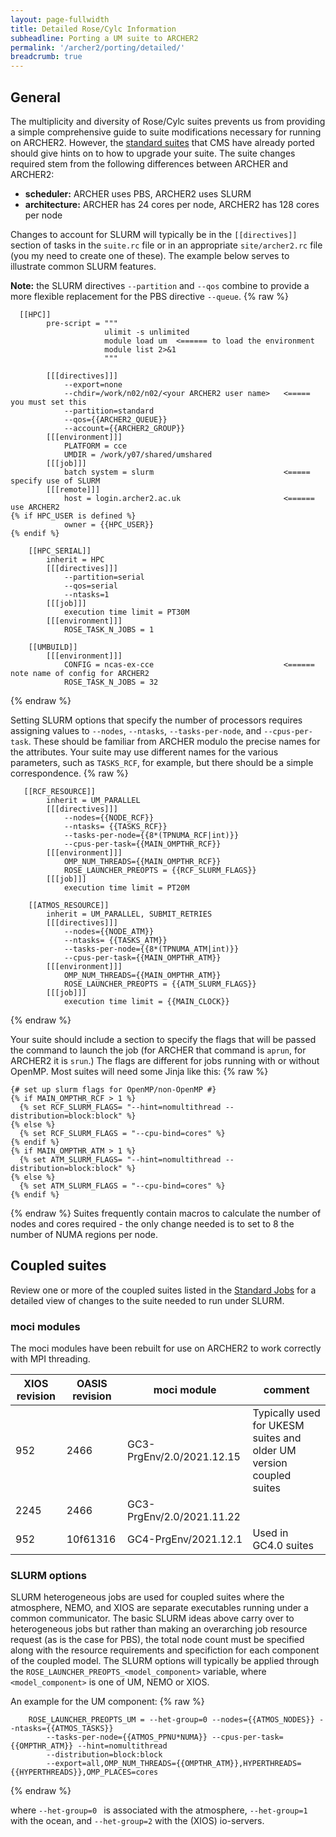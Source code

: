 ```yaml
---
layout: page-fullwidth
title: Detailed Rose/Cylc Information
subheadline: Porting a UM suite to ARCHER2
permalink: '/archer2/porting/detailed/'
breadcrumb: true
---
```

## General

The multiplicity and diversity of Rose/Cylc suites prevents us from providing a simple comprehensive guide to suite modifications necessary for running on ARCHER2. However, the [standard suites](https://TODO) that CMS have already ported should give hints on to how to upgrade your suite. The suite changes required stem from the following differences between ARCHER and ARCHER2:

 * **scheduler:** ARCHER uses PBS, ARCHER2 uses SLURM
 * **architecture:** ARCHER has 24 cores per node, ARCHER2 has 128 cores per node 

Changes to account for SLURM will typically be in the `[[directives]]` section of tasks in the `suite.rc` file or in an appropriate `site/archer2.rc` file (you my need to create one of these). The example below serves to illustrate common SLURM features.

**Note:** the SLURM directives `--partition` and `--qos` combine to provide a more flexible replacement for the PBS directive `--queue`. 
{% raw %}
~~~
  [[HPC]]
        pre-script = """
                     ulimit -s unlimited
                     module load um  <====== to load the environment
                     module list 2>&1
                     """

        [[[directives]]]
            --export=none
            --chdir=/work/n02/n02/<your ARCHER2 user name>   <===== you must set this 
            --partition=standard
            --qos={{ARCHER2_QUEUE}}
            --account={{ARCHER2_GROUP}}
        [[[environment]]]
            PLATFORM = cce
            UMDIR = /work/y07/shared/umshared
        [[[job]]]
            batch system = slurm                             <===== specify use of SLURM
        [[[remote]]]
            host = login.archer2.ac.uk                       <====== use ARCHER2
{% if HPC_USER is defined %}
            owner = {{HPC_USER}}
{% endif %}

    [[HPC_SERIAL]]
        inherit = HPC
        [[[directives]]]
            --partition=serial
            --qos=serial
            --ntasks=1
        [[[job]]]
            execution time limit = PT30M
        [[[environment]]]
            ROSE_TASK_N_JOBS = 1

    [[UMBUILD]]
        [[[environment]]]
            CONFIG = ncas-ex-cce                             <====== note name of config for ARCHER2
            ROSE_TASK_N_JOBS = 32
~~~
{% endraw %}         

Setting SLURM options that specify the number of processors requires assigning values to `--nodes`, `--ntasks`, `--tasks-per-node`, and `--cpus-per-task`. These should be familiar from ARCHER modulo the precise names for the attributes. Your suite may use different names for the various parameters, such as `TASKS_RCF`, for example, but there should be a simple correspondence.
{% raw %}
~~~
   [[RCF_RESOURCE]]
        inherit = UM_PARALLEL
        [[[directives]]]
            --nodes={{NODE_RCF}}
            --ntasks= {{TASKS_RCF}}
            --tasks-per-node={{8*(TPNUMA_RCF|int)}}
            --cpus-per-task={{MAIN_OMPTHR_RCF}}
        [[[environment]]]
            OMP_NUM_THREADS={{MAIN_OMPTHR_RCF}}
            ROSE_LAUNCHER_PREOPTS = {{RCF_SLURM_FLAGS}}
        [[[job]]]
            execution time limit = PT20M

    [[ATMOS_RESOURCE]]
        inherit = UM_PARALLEL, SUBMIT_RETRIES
        [[[directives]]]
            --nodes={{NODE_ATM}}
            --ntasks= {{TASKS_ATM}}
            --tasks-per-node={{8*(TPNUMA_ATM|int)}}
            --cpus-per-task={{MAIN_OMPTHR_ATM}}
        [[[environment]]]
            OMP_NUM_THREADS={{MAIN_OMPTHR_ATM}}
            ROSE_LAUNCHER_PREOPTS = {{ATM_SLURM_FLAGS}}
        [[[job]]]
            execution time limit = {{MAIN_CLOCK}}
~~~
{% endraw %}

Your suite should include a section to specify the flags that will be passed the command to launch the job (for ARCHER that command is `aprun`, for ARCHER2 it is `srun`.) The flags are different for jobs running with or without OpenMP. Most suites will need some Jinja like this:
{% raw %}
~~~
{# set up slurm flags for OpenMP/non-OpenMP #}
{% if MAIN_OMPTHR_RCF > 1 %}
  {% set RCF_SLURM_FLAGS= "--hint=nomultithread --distribution=block:block" %}
{% else %}
  {% set RCF_SLURM_FLAGS = "--cpu-bind=cores" %}
{% endif %}
{% if MAIN_OMPTHR_ATM > 1 %}
  {% set ATM_SLURM_FLAGS= "--hint=nomultithread --distribution=block:block" %}
{% else %}
  {% set ATM_SLURM_FLAGS = "--cpu-bind=cores" %}
{% endif %}
~~~
{% endraw %}
Suites frequently contain macros to calculate the number of nodes and cores required - the only change needed is to set to 8 the number of NUMA regions per node.

## Coupled suites

Review one or more of the coupled suites listed in the [Standard Jobs](http://TODO) for a detailed view of changes to the suite needed to run under SLURM.

### moci modules

The moci modules have been rebuilt for use on ARCHER2 to work correctly with MPI threading.

| XIOS revision | OASIS revision | moci module | comment |
| ------------- | -------------- | ----------- | ------- |
| 952 | 2466 | GC3-PrgEnv/2.0/2021.12.15 | Typically used for UKESM suites and older UM version coupled suites |
| 2245 | 2466 | GC3-PrgEnv/2.0/2021.11.22 | |
| 952 | 10f61316 | GC4-PrgEnv/2021.12.1 | Used in GC4.0 suites | 

### SLURM options

SLURM heterogeneous jobs are used for coupled suites where the atmosphere, NEMO, and XIOS are separate executables running under a common communicator. The basic SLURM ideas above carry over to heterogeneous jobs but rather than making an overarching job resource request (as is the case for PBS), the total node count must be specified along with the resource requirements and specifiction for each component of the coupled model.  The SLURM options will typically be applied through the `ROSE_LAUNCHER_PREOPTS_<model_component>` variable, where `<model_component>` is one of UM, NEMO or XIOS.

An example for the UM component:
{% raw %}
~~~
    ROSE_LAUNCHER_PREOPTS_UM = --het-group=0 --nodes={{ATMOS_NODES}} --ntasks={{ATMOS_TASKS}} 
        --tasks-per-node={{ATMOS_PPNU*NUMA}} --cpus-per-task={{OMPTHR_ATM}} --hint=nomultithread 
        --distribution=block:block 
        --export=all,OMP_NUM_THREADS={{OMPTHR_ATM}},HYPERTHREADS={{HYPERTHREADS}},OMP_PLACES=cores
~~~
{% endraw %}

where `--het-group=0 ` is associated with the atmosphere, `--het-group=1` with the ocean, and `--het-group=2` with the (XIOS) io-servers.


